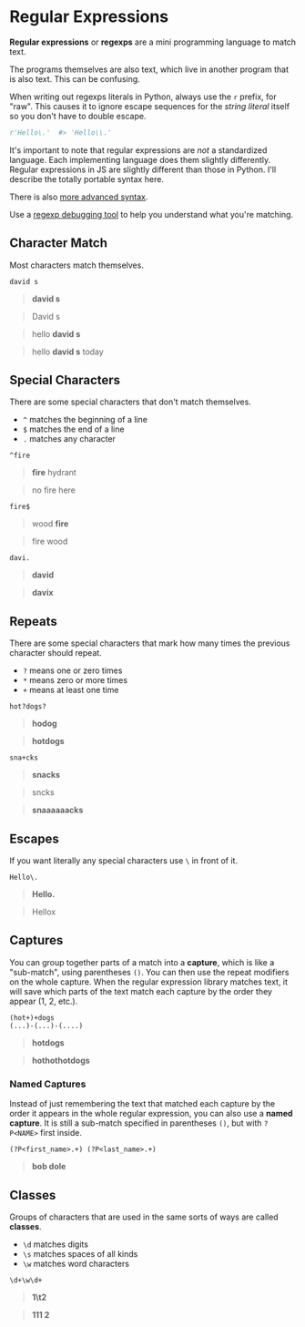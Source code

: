 # Regular Expressions
**Regular expressions** or **regexps** are a mini programming language to match text.

The programs themselves are also text, which live in another program that is also text.
This can be confusing.

When writing out regexps literals in Python, always use the `r` prefix, for "raw".
This causes it to ignore escape sequences for the _string literal_ itself so you don't have to double escape.
```py
r'Hello\.'  #> 'Hello\\.'
```

It's important to note that regular expressions are _not_ a standardized language.
Each implementing language does them slightly differently.
Regular expressions in JS are slightly different than those in Python.
I'll describe the totally portable syntax here.

There is also [more advanced syntax](https://docs.python.org/3/library/re.html).

Use a [regexp debugging tool](https://regex101.com) to help you understand what you're matching.

## Character Match
Most characters match themselves.

```re
david s
```

> **david s**

> David s

> hello **david s**

> hello **david s** today

## Special Characters
There are some special characters that don't match themselves.
* `^` matches the beginning of a line
* `$` matches the end of a line
* `.` matches any character

```re
^fire
```

> **fire** hydrant

> no fire here

```re
fire$
```

> wood **fire**

> fire wood

```re
davi.
```

> **david**

> **davix**

## Repeats
There are some special characters that mark how many times the previous character should repeat.
* `?` means one or zero times
* `*` means zero or more times
* `+` means at least one time

```re
hot?dogs?
```

> **hodog**

> **hotdogs**

```re
sna+cks
```

> **snacks**

> sncks

> **snaaaaaacks**

## Escapes
If you want literally any special characters use `\` in front of it.

```re
Hello\.
```

> **Hello.**

> Hellox

## Captures
You can group together parts of a match into a **capture**, which is like a "sub-match", using parentheses `()`.
You can then use the repeat modifiers on the whole capture.
When the regular expression library matches text, it will save which parts of the text match each capture by the order they appear (1, 2, etc.).

```re
(hot+)+dogs
(...)-(...)-(....)
```

> **hotdogs**

> **hothothotdogs**

### Named Captures
Instead of just remembering the text that matched each capture by the order it appears in the whole regular expression, you can also use a **named capture**.
It is still a sub-match specified in parentheses `()`, but with `?P<NAME>` first inside.

```re
(?P<first_name>.+) (?P<last_name>.+)
```

> **bob dole**

## Classes
Groups of characters that are used in the same sorts of ways are called **classes**.
* `\d` matches digits
* `\s` matches spaces of all kinds
* `\w` matches word characters

```re
\d+\w\d+
```

> **1\t2**

> **111 2**
